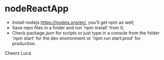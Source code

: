 # nodeReactApp

- Install nodejs https://nodejs.org/en/, you'll get npm as well;
- Save repo files in a folder and run 'npm install' from it;
- Check package.json for scripts
  or just type in a console from the folder 'npm start' for the dev environment
  or 'npm run start:prod' for production.
  
Cheers
Luca
